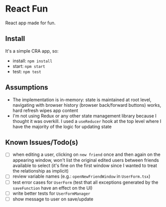 # React Fun

React app made for fun.

## Install

It's a simple CRA app, so:

- install: `npm install`
- start: `npm start`
- test: `npm test`

## Assumptions

- The implementation is in-memory: state is maintained at root level, navigating with browser history (browser back/forward buttons) works, hard refresh wipes app content
- I'm not using Redux or any other state management library because I thought it was overkill. I used a `useReducer` hook at the top level where I have the majority of the logic for updating state

## Known Issues/Todo(s)

- [ ] when editing a user, clicking on `new friend` once and then again on the appearing window, won't list the original edited users between friends available to select (it's fine on the first window since I wanted to treat the relationship as implicit)
- [ ] review variable names (e.g.: `openNewFriendWindow` in `UserForm.tsx`)
- [ ] test error cases for `UserForm` (test that all exceptions generated by the `saveFunction` have an effect on the UI)
- [ ] write better tests for `UserFormManager`
- [ ] show message to user on save/update
